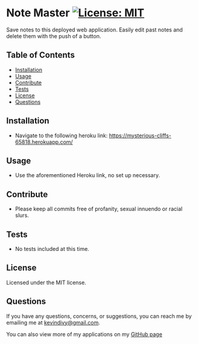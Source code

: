 
  # Note Master [![License: MIT](https://img.shields.io/badge/License-MIT-yellow.svg)](https://opensource.org/licenses/MIT)
  Save notes to this deployed web application. Easily edit past notes and delete them with the push of a button.

  ## Table of Contents

  * [Installation](#installation)
  * [Usage](#usage)
  * [Contribute](#contribute)
  * [Tests](#tests)
  * [License](#license)
  * [Questions](#questions)
    
  ## Installation
  
  * Navigate to the following heroku link: https://mysterious-cliffs-65818.herokuapp.com/

  ## Usage
  
  * Use the aforementioned Heroku link, no set up necessary.

  ## Contribute
  
  * Please keep all commits free of profanity, sexual innuendo or racial slurs.

  ## Tests
  
  * No tests included at this time.

  ## License
  Licensed under the MIT license.

  ## Questions
  If you have any questions, concerns, or suggestions, you can reach me by emailing me at kevindivy@gmail.com. 
      
  You can also view more of my applications on my [GitHub page](https://github.com/kevin-ivy)
